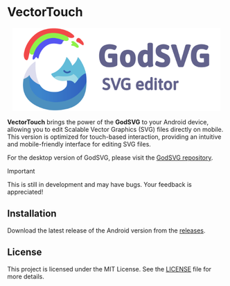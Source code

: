 # VectorTouch

<p align="center">
  <img src="godot_only/source_assets/splash.svg" width="480" alt="GodSVG logo">
</p>

**VectorTouch** brings the power of the **GodSVG** to your Android device, allowing you to edit Scalable Vector Graphics (SVG) files directly on mobile. This version is optimized for touch-based interaction, providing an intuitive and mobile-friendly interface for editing SVG files.

For the desktop version of GodSVG, please visit the [GodSVG repository](https://github.com/MewPurPur/GodSVG).

>[!IMPORTANT]
>This is still in development and may have bugs. Your feedback is appreciated!

## Installation

Download the latest release of the Android version from the [releases](https://github.com/syntaxerror247/VectorTouch/releases).

## License

This project is licensed under the MIT License. See the [LICENSE](LICENSE) file for more details.
